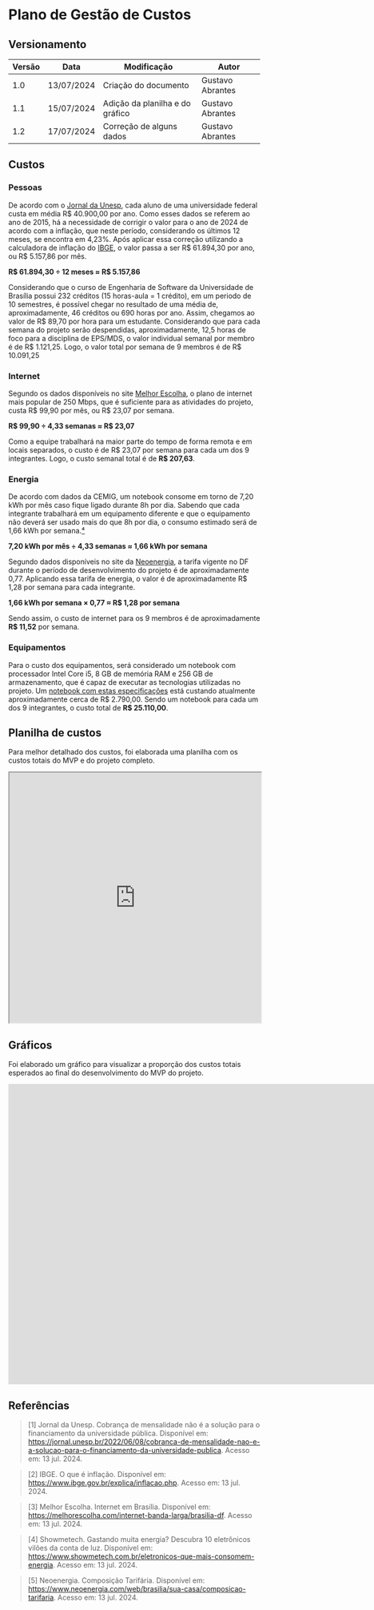 # Plano de Gestão de Custos

## Versionamento
| Versão | Data | Modificação | Autor |
|--|--|--|--|
|1.0| 13/07/2024 | Criação do documento | Gustavo Abrantes |
|1.1| 15/07/2024 | Adição da planilha e do gráfico | Gustavo Abrantes |
|1.2| 17/07/2024 | Correção de alguns dados | Gustavo Abrantes |

## Custos

### Pessoas

De acordo com o <a href=./#referencias>Jornal da Unesp</a>, cada aluno de uma universidade federal custa em média R$ 40.900,00 por ano. Como esses dados se referem ao ano de 2015, há a necessidade de corrigir o valor para o ano de 2024 de acordo com a inflação, que neste período, considerando os últimos 12 meses, se encontra em 4,23%. Após aplicar essa correção utilizando a calculadora de inflação do <a href=./#referencias>IBGE</a>, o valor passa a ser R$ 61.894,30 por ano, ou R$ 5.157,86 por mês.

**R$ 61.894,30 ÷ 12 meses ≈ R$ 5.157,86**

Considerando que o curso de Engenharia de Software da Universidade de Brasília possui 232 créditos (15 horas-aula = 1 crédito), em um periodo de 10 semestres, é possível chegar no resultado de uma média de, aproximadamente, 46 créditos ou 690 horas por ano. Assim, chegamos ao valor de R$ 89,70 por hora para um estudante. Considerando que para cada semana do projeto serão despendidas, aproximadamente, 12,5 horas de foco para a disciplina de EPS/MDS, o valor individual semanal por membro é de R$ 1.121,25. Logo, o valor total por semana de 9 membros é de R$ 10.091,25

### Internet

Segundo os dados disponíveis no site <a href=./#referencias>Melhor Escolha</a>, o plano de internet mais popular de 250 Mbps, que é suficiente para as atividades do projeto, custa R$ 99,90 por mês, ou R$ 23,07 por semana.

**R$ 99,90 ÷ 4,33 semanas ≈ R$ 23,07**

Como a equipe trabalhará na maior parte do tempo de forma remota e em locais separados, o custo é de R$ 23,07 por semana para cada um dos 9 integrantes. Logo, o custo semanal total é de **R$ 207,63**.

### Energia

De acordo com dados da CEMIG, um notebook consome em torno de 7,20 kWh por mês caso fique ligado durante 8h por dia. Sabendo que cada integrante trabalhará em um equipamento diferente e que o equipamento não deverá ser usado mais do que 8h por dia, o consumo estimado será de 1,66 kWh por semana.<a href=./#referencias>⁴</a>

**7,20 kWh por mês ÷ 4,33 semanas ≈ 1,66 kWh por semana**

Segundo dados disponíveis no site da <a href=./#referencias>Neoenergia</a>, a tarifa vigente no DF durante o período de desenvolvimento do projeto é de aproximadamente 0,77. Aplicando essa tarifa de energia, o valor é de aproximadamente R$ 1,28 por semana para cada integrante.

**1,66 kWh por semana × 0,77 ≈ R$ 1,28 por semana**

Sendo assim, o custo de internet para os 9 membros é de aproximadamente **R$ 11,52** por semana.

### Equipamentos

Para o custo dos equipamentos, será considerado um notebook com processador Intel Core i5, 8 GB de memória RAM e 256 GB de armazenamento, que é capaz de executar as tecnologias utilizadas no projeto. Um [notebook com estas especificações](https://www.dell.com/pt-br/shop/notebooks/notebook-inspiron-15-3000/spd/inspiron-15-3511-laptop/i3511u7001w) está custando atualmente aproximadamente cerca de R$ 2.790,00. Sendo um notebook para cada um dos 9 integrantes, o custo total de **R$ 25.110,00**.

## Planilha de custos

Para melhor detalhado dos custos, foi elaborada uma planilha com os custos totais do MVP e do projeto completo.

<iframe src="https://docs.google.com/spreadsheets/d/e/2PACX-1vRt41IIHqR2KqZQL-ta9rCrkjuMNtcsOp0NsejgdpwE4otup4BJjkir_WcJpcOAvIKZdLfZttTY1Kms/pubhtml?widget=true&amp;headers=false" width="100%" width= "100" height="500" frameborder="1" scrolling="no"></iframe>

## Gráficos

Foi elaborado um gráfico para visualizar a proporção dos custos totais esperados ao final do desenvolvimento do MVP do projeto.

<iframe width="2000" height="600" frameborder="0" scrolling="yes" src="https://infogram.com/plano-de-custos-1h7v4pd3qqxyj4k?live&single=true"></iframe>

## Referências

> [1] Jornal da Unesp. Cobrança de mensalidade não é a solução para o financiamento da universidade pública. Disponível em: https://jornal.unesp.br/2022/06/08/cobranca-de-mensalidade-nao-e-a-solucao-para-o-financiamento-da-universidade-publica. Acesso em: 13 jul. 2024.

> [2] IBGE. O que é inflação. Disponível em: https://www.ibge.gov.br/explica/inflacao.php. Acesso em: 13 jul. 2024.

> [3] Melhor Escolha. Internet em Brasília. Disponível em: https://melhorescolha.com/internet-banda-larga/brasilia-df. Acesso em: 13 jul. 2024.

> [4] Showmetech. Gastando muita energia? Descubra 10 eletrônicos vilões da conta de luz. Disponível em: https://www.showmetech.com.br/eletronicos-que-mais-consomem-energia. Acesso em: 13 jul. 2024.

> [5] Neoenergia. Composição Tarifária. Disponível em: https://www.neoenergia.com/web/brasilia/sua-casa/composicao-tarifaria. Acesso em: 13 jul. 2024.
